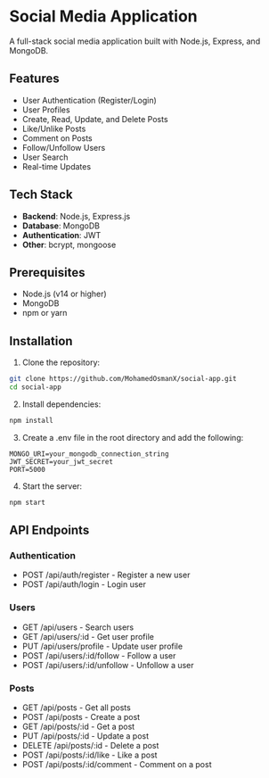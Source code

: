 # Social Media Application

A full-stack social media application built with Node.js, Express, and MongoDB.

## Features

- User Authentication (Register/Login)
- User Profiles
- Create, Read, Update, and Delete Posts
- Like/Unlike Posts
- Comment on Posts
- Follow/Unfollow Users
- User Search
- Real-time Updates

## Tech Stack

- **Backend**: Node.js, Express.js
- **Database**: MongoDB
- **Authentication**: JWT
- **Other**: bcrypt, mongoose

## Prerequisites

- Node.js (v14 or higher)
- MongoDB
- npm or yarn

## Installation

1. Clone the repository:
```bash
git clone https://github.com/MohamedOsmanX/social-app.git
cd social-app
```

2. Install dependencies:
```bash
npm install
```

3. Create a .env file in the root directory and add the following:
```
MONGO_URI=your_mongodb_connection_string
JWT_SECRET=your_jwt_secret
PORT=5000
```

4. Start the server:
```bash
npm start
```

## API Endpoints

### Authentication
- POST /api/auth/register - Register a new user
- POST /api/auth/login - Login user

### Users
- GET /api/users - Search users
- GET /api/users/:id - Get user profile
- PUT /api/users/profile - Update user profile
- POST /api/users/:id/follow - Follow a user
- POST /api/users/:id/unfollow - Unfollow a user

### Posts
- GET /api/posts - Get all posts
- POST /api/posts - Create a post
- GET /api/posts/:id - Get a post
- PUT /api/posts/:id - Update a post
- DELETE /api/posts/:id - Delete a post
- POST /api/posts/:id/like - Like a post
- POST /api/posts/:id/comment - Comment on a post

